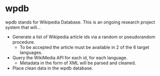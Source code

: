 wpdb
====

wpdb stands for Wikipedia Database. This is an ongoing research project system that will...

* Generate a list of Wikipedia article ids via a random or pseudorandom procedure.
  * To be accepted the article must be available in 2 of the 6 target languages.
* Query the WikiMedia API for each id, for each language.
  * Metadata in the form of XML will be parsed and cleaned.
* Place clean data in the wpdb database.
